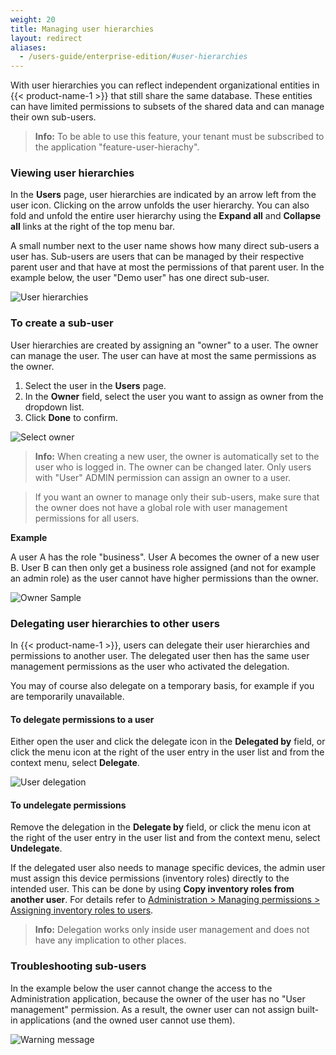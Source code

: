 ```yaml
---
weight: 20
title: Managing user hierarchies
layout: redirect
aliases:
  - /users-guide/enterprise-edition/#user-hierarchies
---
```


With user hierarchies you can reflect independent organizational entities in {{< product-name-1 >}} that still share the same database. These entities can have limited permissions to subsets of the shared data and can manage their own sub-users.

> **Info:** To be able to use this feature, your tenant must be subscribed to the application "feature-user-hierachy".

### Viewing user hierarchies

In the **Users** page, user hierarchies are indicated by an arrow left from the user icon. Clicking on the arrow unfolds the user hierarchy. You can also fold and unfold the entire user hierarchy using the **Expand all** and **Collapse all** links at the right of the top menu bar.

A small number next to the user name shows how many direct sub-users a user has. Sub-users are users that can be managed by their respective parent user and that have at most the permissions of that parent user. In the example below, the user "Demo user" has one direct sub-user.

![User hierarchies](/images/users-guide/enterprise-tenant/et-user-hierarchy.png)

<a name="sub-users"></a>
### To create a sub-user

User hierarchies are created by assigning an "owner" to a user. The owner can manage the user. The user can have at most the same permissions as the owner.

1. Select the user in the **Users** page.
2. In the **Owner** field, select the user you want to assign as owner from the dropdown list.
3. Click **Done** to confirm.

![Select owner](/images/users-guide/enterprise-tenant/et-user-hierarchy-assign-owner.png)

>**Info:** When creating a new user, the owner is automatically set to the user who is logged in. The owner can be changed later. Only users with "User" ADMIN permission can assign an owner to a user.

> If you want an owner to manage only their sub-users, make sure that the owner does not have a global role with user management permissions for all users.

**Example**

A user A has the role "business". User A becomes the owner of a new user B. User  B can then only get a business role assigned (and not for example an admin role) as the user cannot have higher permissions than the owner.

![Owner Sample](/images/users-guide/enterprise-tenant/et-user-hierarchy-roles.png)

<a name="delegate"></a>
### Delegating user hierarchies to other users

In {{< product-name-1 >}}, users can delegate their user hierarchies and permissions to another user. The delegated user then has the same user management permissions as the user who activated the delegation.

You may of course also delegate on a temporary basis, for example if you are temporarily unavailable.

#### To delegate permissions to a user

Either open the user and click the delegate icon in the **Delegated by** field, or click the menu icon at the right of the user entry in the user list and from the context menu, select **Delegate**.

![User delegation](/images/users-guide/enterprise-tenant/et-user-hierarchy-delegate.png)

#### To undelegate permissions

Remove the delegation in the **Delegate by** field, or click the menu icon at the right of the user entry in the user list and from the context menu, select **Undelegate**.

If the delegated user also needs to manage specific devices, the admin user must assign this device permissions (inventory roles) directly to the intended user. This can be done by using **Copy inventory roles from another user**. For details refer to [Administration > Managing permissions > Assigning inventory roles to users](/users-guide/administration#attach-inventory).

> **Info:** Delegation works only inside user management and does not have any implication to other places.

### Troubleshooting sub-users

In the example below the user cannot change the access to the Administration application, because the owner of the user has no "User management" permission. As a result, the owner user can not assign built-in applications (and the owned user cannot use them).

![Warning message](/images/users-guide/enterprise-tenant/et-warning.png)
